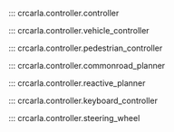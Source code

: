 
::: crcarla.controller.controller

::: crcarla.controller.vehicle_controller

::: crcarla.controller.pedestrian_controller

::: crcarla.controller.commonroad_planner

::: crcarla.controller.reactive_planner

::: crcarla.controller.keyboard_controller

::: crcarla.controller.steering_wheel
